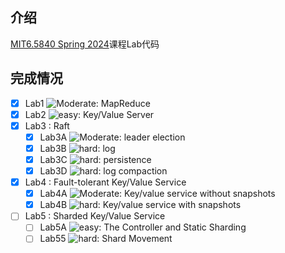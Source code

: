 ## 介绍
[MIT6.5840 Spring 2024](http://nil.csail.mit.edu/6.5840/2024/index.html)课程Lab代码

## 完成情况
- [x] Lab1 ![Moderate](https://placehold.co/15x15/1589F0/1589F0.png): MapReduce
- [x] Lab2 ![easy](https://placehold.co/15x15/c5f015/c5f015.png): Key/Value Server
- [x] Lab3 : Raft
  - [x] Lab3A ![Moderate](https://placehold.co/15x15/1589F0/1589F0.png): leader election
  - [x] Lab3B ![hard](https://placehold.co/15x15/f03c15/f03c15.png): log
  - [x] Lab3C ![hard](https://placehold.co/15x15/f03c15/f03c15.png): persistence
  - [x] Lab3D ![hard](https://placehold.co/15x15/f03c15/f03c15.png): log compaction
- [x] Lab4 : Fault-tolerant Key/Value Service
  - [x] Lab4A ![Moderate](https://placehold.co/15x15/1589F0/1589F0.png): Key/value service without snapshots
  - [x] Lab4B ![hard](https://placehold.co/15x15/f03c15/f03c15.png): Key/value service with snapshots
- [ ] Lab5 : Sharded Key/Value Service
  - [ ] Lab5A ![easy](https://placehold.co/15x15/c5f015/c5f015.png): The Controller and Static Sharding
  - [ ] Lab55 ![hard](https://placehold.co/15x15/f03c15/f03c15.png): Shard Movement